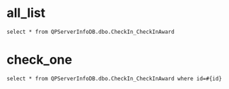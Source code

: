 all_list
===
    select * from QPServerInfoDB.dbo.CheckIn_CheckInAward

check_one
===
    select * from QPServerInfoDB.dbo.CheckIn_CheckInAward where id=#{id}